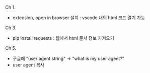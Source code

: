 Ch 1.
- extension, open in browser 설치
: vscode 내의 html 코드 열기 가능

Ch 3.
- pip install requests
: 웹에서 html 문서 정보 가져오기

Ch 5.
- 구글에 "user agent string" → "what is my user agent?"
- user agent 복사